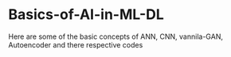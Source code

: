 # Basics-of-AI-in-ML-DL
Here are some of the basic concepts of ANN, CNN, vannila-GAN, Autoencoder and there respective codes 
